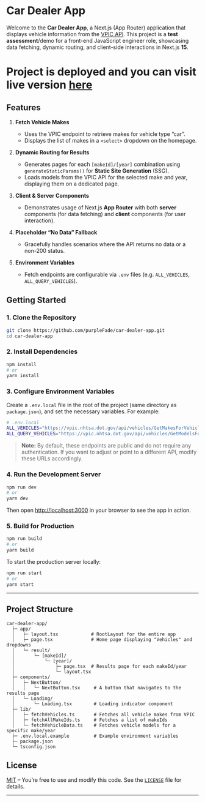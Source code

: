# Car Dealer App

Welcome to the **Car Dealer App**, a Next.js (App Router) application that displays vehicle information from the [VPIC API](https://vpic.nhtsa.dot.gov/api/). This project is a **test assessment**/demo for a front-end JavaScript engineer role, showcasing data fetching, dynamic routing, and client-side interactions in Next.js **15**.

# Project is deployed and you can visit live version [here](https://purplefade.github.io/car-dealer-app/)

## Features

1. **Fetch Vehicle Makes**  
   - Uses the VPIC endpoint to retrieve makes for vehicle type “car”.
   - Displays the list of makes in a `<select>` dropdown on the homepage.

2. **Dynamic Routing for Results**  
   - Generates pages for each `[makeId]/[year]` combination using `generateStaticParams()` for **Static Site Generation** (SSG).
   - Loads models from the VPIC API for the selected make and year, displaying them on a dedicated page.

3. **Client & Server Components**  
   - Demonstrates usage of Next.js **App Router** with both **server** components (for data fetching) and **client** components (for user interaction).

4. **Placeholder “No Data” Fallback**  
   - Gracefully handles scenarios where the API returns no data or a non-200 status.

5. **Environment Variables**  
   - Fetch endpoints are configurable via `.env` files (e.g. `ALL_VEHICLES`, `ALL_QUERY_VEHICLES`).

## Getting Started

### 1. Clone the Repository

```bash
git clone https://github.com/purpleFade/car-dealer-app.git
cd car-dealer-app
```

### 2. Install Dependencies

```bash
npm install
# or
yarn install
```

### 3. Configure Environment Variables

Create a `.env.local` file in the root of the project (same directory as `package.json`), and set the necessary variables. For example:

```bash
# .env.local
ALL_VEHICLES="https://vpic.nhtsa.dot.gov/api/vehicles/GetMakesForVehicleType/car?format=json"
ALL_QUERY_VEHICLES="https://vpic.nhtsa.dot.gov/api/vehicles/GetModelsForMakeIdYear"
```

> **Note:** By default, these endpoints are public and do not require any authentication. If you want to adjust or point to a different API, modify these URLs accordingly.

### 4. Run the Development Server

```bash
npm run dev
# or
yarn dev
```

Then open [http://localhost:3000](http://localhost:3000) in your browser to see the app in action.

### 5. Build for Production

```bash
npm run build
# or
yarn build
```

To start the production server locally:

```bash
npm run start
# or
yarn start
```

---

## Project Structure

```
car-dealer-app/
  ├─ app/
  │   ├─ layout.tsx            # RootLayout for the entire app
  │   ├─ page.tsx              # Home page displaying "Vehicles" and dropdowns
  │   └─ result/
  │       └─ [makeId]/
  │           └─ [year]/
  │               ├─ page.tsx  # Results page for each makeId/year
  │               └─ layout.tsx
  ├─ components/
  │   ├─ NextButton/
  │   │   └─ NextButton.tsx     # A button that navigates to the results page
  │   └─ Loading/
  │       └─ Loading.tsx        # Loading indicator component
  ├─ lib/
  │   ├─ fetchVehicles.ts       # Fetches all vehicle makes from VPIC
  │   ├─ fetchAllMakeIds.ts     # Fetches a list of makeIds
  │   └─ fetchVehicleData.ts    # Fetches vehicle models for a specific make/year
  ├─ .env.local.example         # Example environment variables
  ├─ package.json
  └─ tsconfig.json
```

## License

[MIT](LICENSE) – You’re free to use and modify this code. See the [`LICENSE`](LICENSE) file for details.

---
